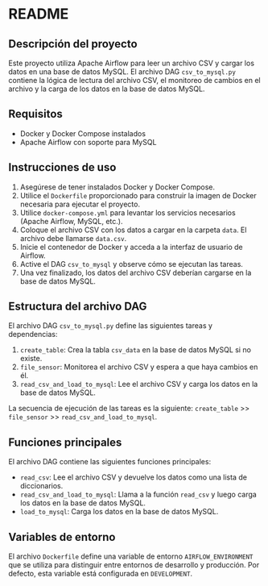 # README

## Descripción del proyecto

Este proyecto utiliza Apache Airflow para leer un archivo CSV y cargar los datos en una base de datos MySQL. El archivo DAG `csv_to_mysql.py` contiene la lógica de lectura del archivo CSV, el monitoreo de cambios en el archivo y la carga de los datos en la base de datos MySQL.

## Requisitos

- Docker y Docker Compose instalados
- Apache Airflow con soporte para MySQL

## Instrucciones de uso

1. Asegúrese de tener instalados Docker y Docker Compose.
2. Utilice el `Dockerfile` proporcionado para construir la imagen de Docker necesaria para ejecutar el proyecto.
3. Utilice `docker-compose.yml` para levantar los servicios necesarios (Apache Airflow, MySQL, etc.).
4. Coloque el archivo CSV con los datos a cargar en la carpeta `data`. El archivo debe llamarse `data.csv`.
5. Inicie el contenedor de Docker y acceda a la interfaz de usuario de Airflow.
6. Active el DAG `csv_to_mysql` y observe cómo se ejecutan las tareas.
7. Una vez finalizado, los datos del archivo CSV deberían cargarse en la base de datos MySQL.

## Estructura del archivo DAG

El archivo DAG `csv_to_mysql.py` define las siguientes tareas y dependencias:

1. `create_table`: Crea la tabla `csv_data` en la base de datos MySQL si no existe.
2. `file_sensor`: Monitorea el archivo CSV y espera a que haya cambios en él.
3. `read_csv_and_load_to_mysql`: Lee el archivo CSV y carga los datos en la base de datos MySQL.

La secuencia de ejecución de las tareas es la siguiente: `create_table` >> `file_sensor` >> `read_csv_and_load_to_mysql`.

## Funciones principales

El archivo DAG contiene las siguientes funciones principales:

- `read_csv`: Lee el archivo CSV y devuelve los datos como una lista de diccionarios.
- `read_csv_and_load_to_mysql`: Llama a la función `read_csv` y luego carga los datos en la base de datos MySQL.
- `load_to_mysql`: Carga los datos en la base de datos MySQL.

## Variables de entorno

El archivo `Dockerfile` define una variable de entorno `AIRFLOW_ENVIRONMENT` que se utiliza para distinguir entre entornos de desarrollo y producción. Por defecto, esta variable está configurada en `DEVELOPMENT`.
